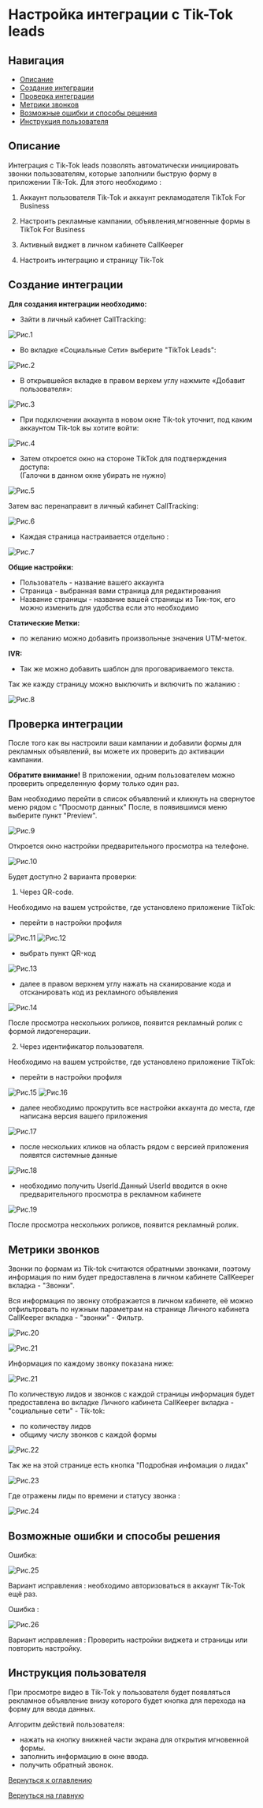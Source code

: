 # Настройка интеграции с Tik-Tok leads

## Навигация
* [Описание ](#Описание)
* [Создание интеграции](#Создание-интеграции)
* [Проверка интеграции](#Проверка-интеграции)
* [Метрики звонков ](#Метрики-звонков)
* [Возможные ошибки и способы решения](#Возможные-ошибки-и-способы-решения)
* [Инструкция пользователя](#Инструкция-пользователя)



## Описание
Интеграция с Tik-Tok leads позволять автоматически инициировать звонки пользователям, которые заполнили быструю форму в приложении Tik-Tok.
Для этого необходимо : 

1) Аккаунт пользователя Tik-Tok и аккаунт рекламодателя TikTok For Business

2) Настроить рекламные кампании, объявления,мгновенные формы в TikTok For Business

3) Активный виджет в личном кабинете CallKeeper

4) Настроить интеграцию и страницу Tik-Tok

## Создание интеграции

**Для создания интеграции необходимо:**

- Зайти в личный кабинет CallTracking:

![Рис.1](images/LK_CT_1.jpg)

- Во вкладке «Социальные Сети» выберите "TikTok Leads":

![Рис.2](images/LK_TT_add_2.jpg)

- В открывшейся вкладке в правом верхем углу нажмите «Добавит пользователя»:

 ![Рис.3](images/add_new_user_1.jpg)

- При подключении аккаунта в новом окне Tik-tok уточнит, под каким аккаунтом Tik-tok вы хотите войти:

 ![Рис.4](images/LK_TT_add_1.jpg)


- Затем откроется окно на стороне TikTok для подтверждения доступа:  
(Галочки в данном окне убирать не нужно)

 ![Рис.5](images/avtoriz_1.png)
 
 Затем вас перенаправит в личный кабинет CallTracking:
 
 ![Рис.6](images/red_str_1.jpg)
 
- Каждая страница настраивается отдельно :

![Рис.7](images/red_seting_str_1.jpg)


**Общие настройки:**

- Пользователь - название вашего аккаунта
- Страница - выбранная вами страница для редактирования
- Название страницы - название вашей страницы из Тик-ток, его можно изменить для удобства если это необходимо

**Статические Метки:**

- по желанию можно добавить произвольные значения UTM-меток.

**IVR:**

- Так же можно добавить шаблон для проговариваемого текста.

Так же кажду страницу можно выключить и включить по жаланию : 

![Рис.8](images/oshibka_vit_1.jpg)




##  Проверка интеграции

После того как вы настроили ваши кампании и добавили формы для рекламных объявлений, вы можете их проверить до активации кампании.

**Обратите внимание!** В приложении, одним пользователем можно проверить определенную форму только один раз.


Вам необходимо перейти в список объявлений и кликнуть на свернутое меню рядом с "Просмотр данных"
После, в появившимся меню выберите пункт "Preview".

![Рис.9](images/preview_1.png)

Откроется окно настройки предварительного просмотра на телефоне.

![Рис.10](images/pred_prosmotr_1.png)

Будет доступно 2 варианта проверки:

1. Через QR-code. 

 Необходимо на вашем устройстве, где установлено приложение TikTok:
- перейти в настройки профиля 

![Рис.11](images/Opem_TT_1.png)                             ![Рис.12](images/LK_TT_set_1.png)
 
- выбрать пункт QR-код

![Рис.13](images/qr_2.jpg)

- далее в правом верхнем углу нажать на сканирование кода и отсканировать код из рекламного объявления

![Рис.14](images/qr_12.jpg)


После просмотра нескольких роликов, появится рекламный ролик с формой лидогенерации.

2. Через идентификатор пользователя.

 Необходимо на вашем устройстве, где установлено приложение TikTok:
- перейти в настройки профиля 

![Рис.15](images/Opem_TT_1.png)                             ![Рис.16](images/LK_TT_set_1.png)

- далее необходимо прокрутить все настройки аккаунта до места, где написана версия вашего приложения

![Рис.17](images/user_id_1.png)

- после нескольких кликов на область рядом с версией приложения появятся системные данные

![Рис.18](images/autin_2.png)

- необходимо получить UserId.Данный UserId вводится в окне предварительного просмотра в рекламном кабинете

![Рис.19](images/autin_1.png)

После просмотра нескольких роликов, появится рекламный ролик.

## Метрики звонков

Звонки по формам из Tik-tok считаются обратными звонками, поэтому информация по ним будет предоставлена в личном кабинете CallKeeper вкладка - "Звонки".


Вся информация по звонку отображается в личном кабинете, её можно отфильтровать по нужным параметрам на странице Личного кабинета CallKeeper вкладка - "звонки" - Фильтр.

![Рис.20](images/filtr.jpg)

![Рис.21](images/filtr_1.jpg)

Информация по каждому звонку показана ниже:

![Рис.21](images/metki_1.png)

По количествую лидов и звонков с каждой страницы информация будет предоставлена во вкладке Личного кабинета CallKeeper вкладка - "социальные сети" - Tik-tok:
- по количеству лидов 
- общиму числу звонков с каждой формы

![Рис.22](images/Kol_lid_1.jpg)

Так же на этой странице есть кнопка "Подробная инфомация о лидах"

![Рис.23](images/lid_TT_2.jpg)

Где отражены лиды по времени и статусу звонка :

![Рис.24](images/lid_TT_1.jpg)



## Возможные ошибки и способы решения
 Ошибка: 
 
 ![Рис.25](images/er_1.jpg)

 Вариант исправления : необходимо авторизоваться в аккаунт Tik-Tok ещё раз.
 
 Ошибка :
 
 ![Рис.26](images/oshibka_vit_2.jpg) 

Вариант исправления : Проверить настройки виджета и страницы или повторить настройку.

## Инструкция пользователя

 При просмотре видео в Tik-Tok у пользователя будет появляться рекламное объявление внизу которого будет кнопка для перехода на форму для ввода данных. 
 
Алгоритм действий пользователя:
- нажать на кнопку внижней части экрана для открытия мгновенной формы.
- заполнить информацию в окне ввода.
- получить обратный звонок.


[Вернуться к оглавлению](#навигация)

[Вернуться на главную](/README.md/#documentation)

